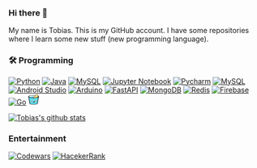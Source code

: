 ### Hi there 👋 
My name is Tobias. This is my GitHub account. I have some repositories where I learn some new stuff (new programming language).
### 🛠 Programming
<a href="https://www.python.org/" title="Python"><img src="https://github.com/tomchen/stack-icons/blob/master/logos/python.svg" alt="Python" width="21px" height="21px"></a>
<a href="https://www.java.com/en/" title="Java"><img src="https://github.com/tomchen/stack-icons/blob/master/logos/java.svg" alt="Java" width="21px" height="21px"></a>
<a href="https://www.mysql.com/" title="MySQL"><img src="https://github.com/tomchen/stack-icons/blob/master/logos/mysql.svg" alt="MySQL" width="21px" height="21px"></a>
<a href="https://jupyter.org/" title="Jupyter Notebook"><img src="https://github.com/tomchen/stack-icons/blob/master/logos/jupyter.svg" alt="Jupyter Notebook" width="21px" height="21px"></a>
<a href="https://www.jetbrains.com/pycharm/" title="Pycharm"><img src="https://github.com/tomchen/stack-icons/blob/master/logos/pycharm.svg" alt="Pycharm" width="21px" height="21px"></a>
<a href="https://code.visualstudio.com/" title="Visual Studio Code"><img src="https://github.com/tomchen/stack-icons/blob/master/logos/visual-studio-code.svg" alt="MySQL" width="21px" height="21px"></a>
<a href="https://developer.android.com/studio" title="Android Studio"><img src="https://github.com/tomchen/stack-icons/blob/master/logos/android-icon.svg" alt="Android Studio" width="21px" height="21px"></a>
<a href="https://www.arduino.cc/" title="Arduino"><img src="https://github.com/tomchen/stack-icons/blob/master/logos/arduino.svg" alt="Arduino" width="21px" height="21px"></a>
<a href="https://fastapi.tiangolo.com/" title="FastAPI"><img src="https://images.tute.io/tute/topic/FastAPI.png" alt="FastAPI" width="21px" height="21px"></a>
<a href="https://www.mongodb.com/" title="MongoDB"><img src="https://github.com/tomchen/stack-icons/blob/master/logos/mongodb.svg" alt="MongoDB" width="21px" height="21px"></a>
<a href="https://redis.io/" title="Redis"><img src="https://github.com/tomchen/stack-icons/blob/master/logos/redis.svg" alt="Redis" width="21px" height="21px"></a>
<a href="https://firebase.google.com/" title="Firebase"><img src="https://github.com/tomchen/stack-icons/blob/master/logos/firebase.svg" alt="Firebase" width="21px" height="21px"></a>
<a href="https://go.dev/" title="Go"><img src="https://github.com/tomchen/stack-icons/blob/master/logos/go.svg" alt="Go" width="21px" height="21px"></a>
<a href="https://github.com/gin-gonic/gin" title="Gin"><img src="https://raw.githubusercontent.com/gin-gonic/logo/master/color.png" alt="Gin" width="21px" height="21px"></a>




[![Tobias's github stats](https://github-readme-stats.vercel.app/api?username=tobiasaditya&count_private=true)](https://github.com/anuraghazra/github-readme-stats)

### Entertainment
<a href="https://www.codewars.com/users/obider" title="Codewars' badge"><img src="https://www.codewars.com/users/obider/badges/large" alt="Codewars" width="400px" height="40px"></a>
<a href="https://www.hackerrank.com/tobiasaditya" title="HackerRank"><img src="https://cdn.worldvectorlogo.com/logos/hackerrank.svg" alt="HacekerRank" width="100px" height="40px"></a> 
<!--
**tobiasaditya/tobiasaditya** is a ✨ _special_ ✨ repository because its `README.md` (this file) appears on your GitHub profile.

Here are some ideas to get you started:

- 🔭 I’m currently working on ...

- 👯 I’m looking to collaborate on ...
- 🤔 I’m looking for help with ...
- 💬 Ask me about ...
- 📫 How to reach me: ...
- 😄 Pronouns: ...
- ⚡ Fun fact: ...
-->
